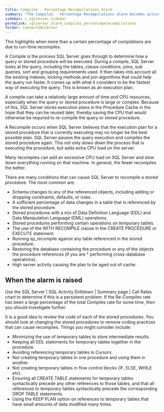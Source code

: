 ```yaml
---
title: ﻿Compiles - Percentage Recompilations Alarm
summary: "The Compiles - Percentage Recompilations alarm becomes active when the average ratio between the number of recompiles and the total number of compiles exceeds a threshold. This value is taken over a specific number of background collections."
sidebar: c_sqlserver_sidebar
permalink: sqlserver_alarm_compiles_percentagerecompilations
folder: ConnectSQLServer
---
```





This highlights when more than a certain percentage of compilations are due to run-time recompiles.

A Compile is the process SQL Server goes through to determine how a query or stored procedure will be executed. During a compile, SQL Server looks at the query, including the tables, clause conditions, joins, sub queries, sort and grouping requirements used. It then takes into account all the existing indexes, locking methods and join algorithms that could help the query run faster. It comes up with what it considers to be the fastest way of executing the query. This is known as an execution plan.

A compile can take a relatively large amount of time and CPU resources, especially when the query or stored procedure is large or complex. Because of this, SQL Server stores execution plans in the Procedure Cache in the hope that they can be reused later, thereby saving the CPU that would otherwise be required to re-compile the query or stored procedure.

A Recompile occurs when SQL Server believes that the execution plan for a stored procedure that is currently executing may no longer be the best possible plan. SQL Server pauses the query execution and compiles the stored procedure again. This not only slows down the process that is executing the procedure, but adds extra CPU load on the server.

Many recompiles can add an excessive CPU load on SQL Server and slow down everything running on that machine. In general, the fewer recompiles the better.

There are many conditions that can cause SQL Server to recompile a stored procedure. The most common are:

* Schema changes to any of the referenced objects, including adding or dropping constraints, defaults, or rules.
* A sufficient percentage of data changes in a table that is referenced by the stored procedure.
* Stored procedures with a mix of Data Definition Language (DDL) and Data Manipulation Language (DML) operations.
* Stored procedures performing certain operations on temporary tables.
* The use of the WITH RECOMPILE clause in the CREATE PROCEDURE or EXECUTE statement.
* Running sp_recompile against any table referenced in the stored procedure.
* Restoring the database containing the procedure or any of the objects the procedure references (if you are * performing cross-database operations).
* High server activity causing the plan to be aged out of cache.


## When the alarm is raised

Use the SQL Server \| SQL Activity Drilldown \| Summary page \| Call Rates chart to determine if this is a persistent problem. If the Re-Compiles rate has been a large percentage of the total Compiles rate for some time, then you should investigate further.

It is a good idea to review the code of each of the stored procedures. You should look at changing the stored procedures to remove coding practices that can cause recompiles. Things you might consider include:

* Minimizing the use of temporary tables to store intermediate results.
* Keeping all DDL statements for temporary tables together in the procedure.
* Avoiding referencing temporary tables in Cursors.
* Not creating temporary tables in one procedure and using them in another.
* Not creating temporary tables in flow control blocks (IF, ELSE, WHILE etc).
* Ensuring all CREATE TABLE statements for temporary tables syntactically precede any other references to those tables, and that all references to temporary tables syntactically precede the corresponding DROP TABLE statements.
* Using the KEEP PLAN option on references to temporary tables that have small amounts of data modified many times.
